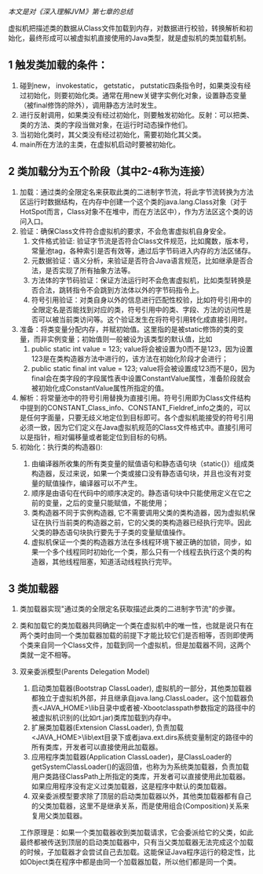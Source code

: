 <!-- 
.. title: Java类加载机制
.. slug: java-class-loading
.. date: 2015-12-28 10:09:30 UTC
.. tags: Java,JVM
.. category: 
.. link: 
.. description: 
.. type: text
-->

*本文是对《深入理解JVM》第七章的总结*

虚拟机把描述类的数据从Class文件加载到内存，对数据进行校验，转换解析和初始化，最终形成可以被虚拟机直接使用的Java类型，就是虚拟机的类加载机制。

## 1 触发类加载的条件：
1. 碰到new， invokestatic， getstatic， putstatic四条指令时，如果类没有经过初始化，则要初始化类。通常在用new关键字实例化对象，设置静态变量（被final修饰的除外），调用静态方法时发生。
2. 进行反射调用，如果类没有经过初始化，则要触发初始化。反射：可以把类、类的方法、类的字段当做对象，在运行时动态操作他们。
3. 当初始化类时，其父类没有经过初始化，需要初始化其父类。
4. main所在方法的主类，在虚拟机启动时要被初始化。

## 2 类加载分为五个阶段（其中2-4称为连接）
1. 加载：通过类的全限定名来获取此类的二进制字节流，将此字节流转换为方法区运行时数据结构，在内存中创建一个这个类的java.lang.Class对象（对于HotSpot而言，Class对象不在堆中，而在方法区中），作为方法区这个类的访问入口。
2. 验证：确保Class文件符合虚拟机的要求，不会危害虚拟机自身安全。
    1. 文件格式验证: 验证字节流是否符合Class文件规范，比如魔数，版本号，常量池tag，各种索引是否有效等，通过后字节码进入内存的方法区储存。
    2. 元数据验证：语义分析，来验证是否符合Java语言规范，比如继承是否合法，是否实现了所有抽象方法等。
    3. 方法体的字节码验证：保证方法运行时不会危害虚拟机，比如类型转换是否合法，跳转指令不会跳到方法体以外的字节码指令上。
    4. 符号引用验证：对类自身以外的信息进行匹配性校验，比如符号引用中的全限定名是否能找到对应的类，符号引用中的类、字段、方法的访问性是否可以被当前类访问等。这个验证发生在将符号引用转化成直接引用时。
3. 准备：将类变量分配内存，并赋初始值。这里指的是被static修饰的类的变量，而非实例变量；初始值则一般被设为该类型的默认值，比如
    1. public static int value = 123; value将会被设置为0而不是123，因为设置123是在类构造器<clinit>方法中进行的，该方法在初始化阶段才会进行；
    2. public static final int value = 123; value将会被设置成123而不是0，因为final会在类字段的字段属性表中设置ConstantValue属性，准备阶段就会被初始化成ConstantValue属性所指定的值。
4. 解析：将常量池中的符号引用替换为直接引用。符号引用即为Class文件结构中提到的CONSTANT_Class_info、CONSTANT_Fieldref_info之类的，可以是任何字面量，只要无歧义地定位到目标即可。各个虚拟机能接受的符号引用必须一致，因为它们定义在Java虚拟机规范的Class文件格式中。直接引用可以是指针，相对偏移量或者能定位到目标的句柄。
5. 初始化：执行类的构造器<clinit>():
    1. 由编译器所收集的所有类变量的赋值语句和静态语句块（static{}）组成类构造器，反过来说，如果一个类或接口没有静态语句块，并且也没有对变量的赋值操作，编译器可以不产生<clinit>。
    2. 顺序是由语句在代码中的顺序决定的。静态语句块中只能使用定义在它之前的变量，之后的变量只能赋值，不能使用；
    3. 类构造器<clinit>不同于实例构造器<init>, 它不需要调用父类的类构造器，因为虚拟机保证在执行当前类的构造器之前，它的父类的类构造器已经执行完毕。因此父类的静态语句块执行要先于子类的变量赋值操作。
    4. 虚拟机保证一个类的构造器方法在多线程环境下被正确的加锁，同步，如果一个多个线程同时初始化一个类，那么只有一个线程去执行这个类的构造器，其他线程阻塞，知道活动线程执行完毕。

## 3 类加载器
1. 类加载器实现"通过类的全限定名获取描述此类的二进制字节流"的步骤。
2. 类和加载它的类加载器共同确定一个类在虚拟机中的唯一性，也就是说只有在两个类时由同一个类加载器加载的前提下才能比较它们是否相等，否则即使两个类来自同一个Class文件，加载到同一个虚拟机，但是加载器不同，这两个类就一定不相等。
3. 双亲委派模型(Parents Delegation Model)
    1. 启动类加载器(Bootstrap ClassLoader), 虚拟机的一部分，其他类加载器都独立于虚拟机外部，并且继承自java.lang.ClassLoader。这个加载器负责<JAVA_HOME>\lib目录中或者被-Xbootclasspath参数指定的路径中的被虚拟机识别的(比如rt.jar)类库加载到内存中。
    2. 扩展类加载器(Extension ClassLoader), 负责加载<JAVA_HOME>\lib\ext目录下或者java.ext.dirs系统变量制定的路径中的所有类库，开发者可以直接使用此加载器。
    3. 应用程序类加载器(Application ClassLoader)，是ClassLoader的getSystemClassLoader()的返回值，也称为为系统类加载器，负责加载用户类路径ClassPath上所指定的类库，开发者可以直接使用此加载器。如果应用程序没有定义过类加载器，这是程序中默认的类加载器。
    4. 双亲委派模型要求除了顶层的启动类加载器以外，其他类加载器都有自己的父类加载器，这里不是继承关系，而是使用组合(Composition)关系来复用父类加载器。

    工作原理是：如果一个类加载器收到类加载请求，它会委派给它的父类，如此最终都被传送到顶层的启动类加载器中，只有当父类加载器无法完成这个加载的时候，子加载器才会尝试自己去加载。这能保证Java程序运行的稳定性，比如Object类在程序中都是由同一个加载器加载，所以他们都是同一个类。
